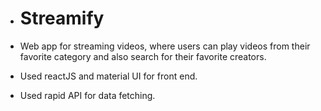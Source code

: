 - <h1>Streamify</h1>
- <p style='font-size:14px'>Web app for streaming videos, where users can play videos from their favorite category and also search for their favorite creators.</P>
- <p style='font-size:14px'>Used reactJS and material UI for front end.</p>
- <p style='font-size:14px'>Used rapid API for data fetching.</p>
